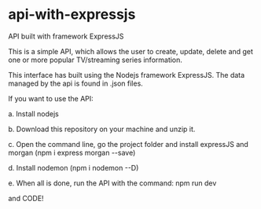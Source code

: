 # api-with-expressjs
API built with framework ExpressJS

This is a simple API, which allows the user to create, update, delete and get one or more popular TV/streaming series information.

This interface has built using the Nodejs framework ExpressJS. The data managed by the api is found in .json files.


If you want to use the API:

a. Install nodejs

b. Download this repository on your machine and unzip it.

c. Open the command line, go the project folder and install expressJS and morgan (npm i express morgan --save)

d. Install nodemon (npm i nodemon --D)

e. When all is done, run the API with the command: npm run dev


and CODE!
